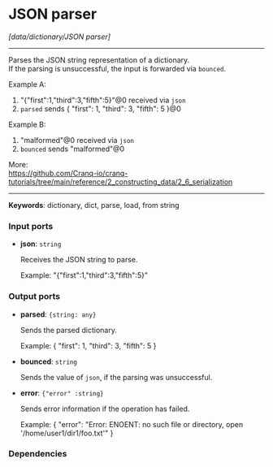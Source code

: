 # JSON parser

_[data/dictionary/JSON parser]_

---

Parses the JSON string representation of a dictionary.  
If the parsing is unsuccessful, the input is forwarded via `bounced`.  
  
Example A:  
1. "{\"first\":1,\"third\":3,\"fifth\":5}"@0 received via `json`  
2. `parsed` sends { "first": 1, "third": 3, "fifth": 5 }@0  
  
Example B:  
1. "malformed"@0 received via `json`  
2. `bounced` sends "malformed"@0  
  
More:  
https://github.com/Cranq-io/cranq-tutorials/tree/main/reference/2_constructing_data/2_6_serialization  

---

__Keywords__: dictionary, dict, parse, load, from string

### Input ports

* __json__: ` string `

    Receives the JSON string to parse.
    
    Example:
    "{\"first\":1,\"third\":3,\"fifth\":5}"

### Output ports

* __parsed__: ` {string: any} `

    Sends the parsed dictionary.
    
    Example:
    { "first": 1, "third": 3, "fifth": 5 }


* __bounced__: ` string `

    Sends the value of `json`, if the parsing was unsuccessful.


* __error__: ` {"error" :string} `

    Sends error information if the operation has failed.
    
    Example: 
    {
      "error": "Error: ENOENT: no such file or directory, open '/home/user1/dir1/foo.txt'"
    }

### Dependencies




